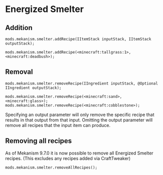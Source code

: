 
# Energized Smelter
Addition
------
```
mods.mekanism.smelter.addRecipe(IItemStack inputStack, IItemStack outputStack);

mods.mekanism.smelter.addRecipe(<minecraft:tallgrass:1>, <minecraft:deadbush>);
```

Removal
------
```
mods.mekanism.smelter.removeRecipe(IIngredient inputStack, @Optional IIngredient outputStack);

mods.mekanism.smelter.removeRecipe(<minecraft:sand>, <minecraft:glass>);
mods.mekanism.smelter.removeRecipe(<minecraft:cobblestone>);
```
Specifying an output parameter will only remove the specific recipe that results in that output from that input. Omitting the output parameter will remove all recipes that the input item can produce.

Removing all recipes
------
As of Mekanism 9.7.0 it is now possible to remove all Energized Smelter recipes. (This excludes any recipes added via CraftTweaker)
```
mods.mekanism.smelter.removeAllRecipes();
```